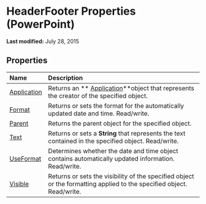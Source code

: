 
# HeaderFooter Properties (PowerPoint)

 **Last modified:** July 28, 2015


## Properties



|**Name**|**Description**|
|:-----|:-----|
| [Application](12063076-4834-3123-9f1d-bdfce8aa1ce9.md)|Returns an  ** [Application](978c2b99-4271-b953-4283-73b5f3d96f41.md)**object that represents the creator of the specified object.|
| [Format](ba8f2afa-8c57-60e0-cd84-9366c016efd9.md)|Returns or sets the format for the automatically updated date and time. Read/write.|
| [Parent](b97fbcf9-b3e9-9843-eb99-f73b63c66197.md)|Returns the parent object for the specified object.|
| [Text](c158552c-834b-819a-871c-35dbcba3fdfc.md)|Returns or sets a  **String** that represents the text contained in the specified object. Read/write.|
| [UseFormat](da9739ea-fb9b-5e3d-bb7e-64763ef11bf2.md)|Determines whether the date and time object contains automatically updated information. Read/write.|
| [Visible](8389c5c7-4dd5-47e8-aec0-d45fda55383f.md)|Returns or sets the visibility of the specified object or the formatting applied to the specified object. Read/write.|
